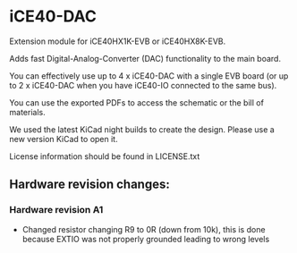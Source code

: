 # iCE40-DAC
Extension module for iCE40HX1K-EVB or iCE40HX8K-EVB.

Adds fast Digital-Analog-Converter (DAC) functionality to the main board.

You can effectively use up to 4 x iCE40-DAC with a single EVB board (or up to 2 x iCE40-DAC when you have iCE40-IO connected to the same bus).

You can use the exported PDFs to access the schematic or the bill of materials. 

We used the latest KiCad night builds to create the design. Please use a new version KiCad to open it. 

License information should be found in LICENSE.txt

## Hardware revision changes:

### Hardware revision A1

- Changed resistor changing R9 to 0R (down from 10k), this is done because EXTIO was not properly grounded leading to wrong levels
